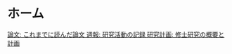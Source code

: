 # ホーム
<div class="grid">
  <a href="research-papers" class="card">
    論文: これまでに読んだ論文
  </a>
  <a href="weekly-reports" class="card">
    週報: 研究活動の記録
  </a>
  <a href="research-proposal" class="card">
    研究計画: 修士研究の概要と計画
  </a>
</div>
